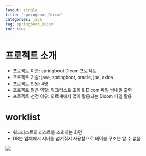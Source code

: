 ```yaml
---
layout: single
title: "springboot_Dicom"
categories: java
tag: springboot_Dicom
toc: true
---
```


# 프로젝트 소개
- 프로젝트 이름: springboot Dicom 프로젝트
- 프로젝트 기술: java, springboot, oracle, jpa, axios
- 프로젝트 인원: 4명
- 프로젝트 맡은 역할: 워크리스트 조회 & Dicom 파일 썸내일 출력
- 프로젝트 선정 이유: 의료계에서 많이 활용되는 Dicom 파일 활용

# worklist

- 워크리스트의 리스트를 조회하는 화면
- DB는 업체에서 서버를 넘겨줘서 사용함으로 테이블 구조는 알 수 없음

<image src="../assets/images/Dicom02.png" style="width= 50%, height=50%">

